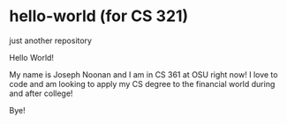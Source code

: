 # hello-world (for CS 321)
just another repository

Hello World!

My name is Joseph Noonan and I am in CS 361 at OSU right now! I love to code and am looking to apply my CS degree to the financial world during and after college!

Bye!
